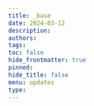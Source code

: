 ```yaml
---
title: _base
date: 2024-03-12
description: 
authors: 
tags: 
toc: false
hide_frontmatter: true
pinned: 
hide_title: false
menu: updates
type:
---
```

